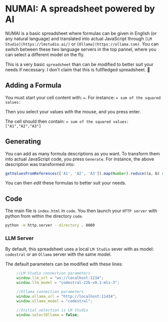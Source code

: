 # NUMAI: A spreadsheet powered by AI

NUMAI is a basic spreadsheet where formulas can be given in English (or any natural language) and translated into actual JavaScript through `[LM Studio](https://lmstudio.ai/)` or `[Ollama](https://ollama.com)`. You can switch between these two language servers in the top pannel, where you can select a different model on the fly.

This is a very basic `spreadsheet` than can be modified to better suit your needs if necessary. I don't claim that this is fullfledged spreadsheet. 🤫


## Adding a Formula

You must start your cell content with: `=`.
    For instance: `= sum of the squared values:`

Then you select your values with the mouse, and you press enter. 

The cell should then contain: `= sum of the squared values:["A1","A2","A3"]`

## Generating

You can add as many formula descriptions as you want. To transform them into actual JavaScript code, you press `Generate`.
For instance, the above description was transformed into:

```JavaScript
getValuesFromReferences(['A1', 'A2', 'A3']).map(Number).reduce((a, b) => a + b * b, 0)
```
You can then _edit_ these formulas to better suit your needs.

## Code

The main file is `index.html` in `code`. You then launch your `HTTP server` with python from within the directory `code`.

```sh
python -m http.server --directory . 8080
```

### LLM Server
 By default, this spreadsheet uses a local `LM Studio` sever with as model: `codestral` or an `Ollama` server with the same model.

 The default parameters can be modified with these lines:

 ```javascript
      //LM Studio connection parameters
      window.llm_url = "ws://localhost:1234";
      window.llm_model = "codestral-22b-v0.1-mlx-3";

      //Ollama connection parameters
      window.ollama_url = "http://localhost:11434";
      window.ollama_model = "codestral";

      //Initial selection is LM Studio
      window.selectOllama = false;
 ```
